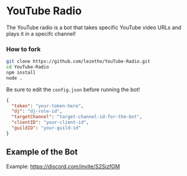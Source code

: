 # YouTube Radio

The YouTube radio is a bot that takes specific YouTube video URLs and plays it in a specifc channel!

### How to fork
```bash
git clone https://github.com/lezetho/YouTube-Radio.git
cd YouTube-Radio
npm install
node .
```
Be sure to edit the `config.json` before running the bot!

```json
{
  "token": "your-token-here",
  "dj": "dj-role-id",
  "targetChannel": "target-channel-id-for-the-bot",
  "clientID": "your-client-id",
  "guildID": "your-guild-id"
}
```


## Example of the Bot
Example: https://discord.com/invite/S2SjzfGM
